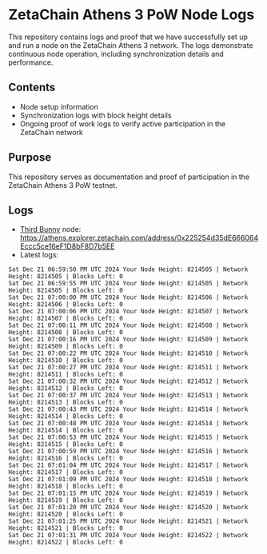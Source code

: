 # ZetaChain Athens 3 PoW Node Logs
This repository contains logs and proof that we have successfully set up and run a node on the ZetaChain Athens 3 network. The logs demonstrate continuous node operation, including synchronization details and performance.

## Contents
- Node setup information
- Synchronization logs with block height details
- Ongoing proof of work logs to verify active participation in the ZetaChain network

## Purpose
This repository serves as documentation and proof of participation in the ZetaChain Athens 3 PoW testnet.

## Logs

- [Third Bunny](https://thirdbunny.xyz/) node: https://athens.explorer.zetachain.com/address/0x225254d35dE666064Eccc5ce16eF1D8bF8D7b5EE
- Latest logs:
```
Sat Dec 21 06:59:50 PM UTC 2024 Your Node Height: 8214505 | Network Height: 8214505 | Blocks Left: 0
Sat Dec 21 06:59:55 PM UTC 2024 Your Node Height: 8214505 | Network Height: 8214505 | Blocks Left: 0
Sat Dec 21 07:00:00 PM UTC 2024 Your Node Height: 8214506 | Network Height: 8214506 | Blocks Left: 0
Sat Dec 21 07:00:06 PM UTC 2024 Your Node Height: 8214507 | Network Height: 8214507 | Blocks Left: 0
Sat Dec 21 07:00:11 PM UTC 2024 Your Node Height: 8214508 | Network Height: 8214508 | Blocks Left: 0
Sat Dec 21 07:00:16 PM UTC 2024 Your Node Height: 8214509 | Network Height: 8214509 | Blocks Left: 0
Sat Dec 21 07:00:22 PM UTC 2024 Your Node Height: 8214510 | Network Height: 8214510 | Blocks Left: 0
Sat Dec 21 07:00:27 PM UTC 2024 Your Node Height: 8214511 | Network Height: 8214511 | Blocks Left: 0
Sat Dec 21 07:00:32 PM UTC 2024 Your Node Height: 8214512 | Network Height: 8214512 | Blocks Left: 0
Sat Dec 21 07:00:37 PM UTC 2024 Your Node Height: 8214513 | Network Height: 8214513 | Blocks Left: 0
Sat Dec 21 07:00:43 PM UTC 2024 Your Node Height: 8214514 | Network Height: 8214514 | Blocks Left: 0
Sat Dec 21 07:00:48 PM UTC 2024 Your Node Height: 8214514 | Network Height: 8214514 | Blocks Left: 0
Sat Dec 21 07:00:53 PM UTC 2024 Your Node Height: 8214515 | Network Height: 8214515 | Blocks Left: 0
Sat Dec 21 07:00:59 PM UTC 2024 Your Node Height: 8214516 | Network Height: 8214516 | Blocks Left: 0
Sat Dec 21 07:01:04 PM UTC 2024 Your Node Height: 8214517 | Network Height: 8214517 | Blocks Left: 0
Sat Dec 21 07:01:09 PM UTC 2024 Your Node Height: 8214518 | Network Height: 8214518 | Blocks Left: 0
Sat Dec 21 07:01:15 PM UTC 2024 Your Node Height: 8214519 | Network Height: 8214519 | Blocks Left: 0
Sat Dec 21 07:01:20 PM UTC 2024 Your Node Height: 8214520 | Network Height: 8214520 | Blocks Left: 0
Sat Dec 21 07:01:25 PM UTC 2024 Your Node Height: 8214521 | Network Height: 8214521 | Blocks Left: 0
Sat Dec 21 07:01:31 PM UTC 2024 Your Node Height: 8214522 | Network Height: 8214522 | Blocks Left: 0
```
